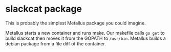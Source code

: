 # slackcat package

This is probably the simplest Metallus package you could imagine.

Metallus starts a new container and runs make. Our makefile calls `go get` to
build slackcat then moves it from the GOPATH to `/usr/bin`. Metallus builds a debian package
from a file diff of the container.
